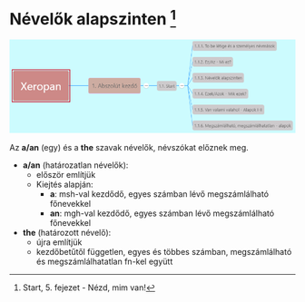 # Névelők alapszinten [^1]

![1.1](images/1.1.png)

Az **a/an** (egy) és a **the** szavak névelők, névszókat előznek meg.

* **a/an** (határozatlan névelők):
  * először említjük
  * Kiejtés alapján:
    * **a**: msh-val kezdődő, egyes számban lévő megszámlálható főnevekkel
    * **an**: mgh-val kezdődő, egyes számban lévő megszámlálható főnevekkel
* **the** (határozott névelő):
  * újra említjük
  * kezdőbetűtől független, egyes és többes számban, megszámlálható és megszámlálhatatlan fn-kel együtt

[^1]: Start, 5. fejezet - Nézd, mim van!